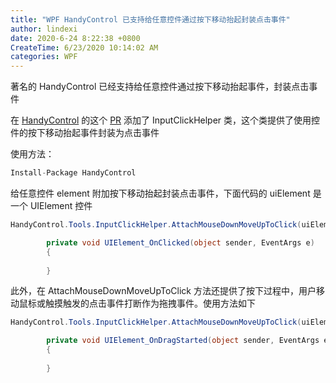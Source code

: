 ```yaml
---
title: "WPF HandyControl 已支持给任意控件通过按下移动抬起封装点击事件"
author: lindexi
date: 2020-6-24 8:22:38 +0800
CreateTime: 6/23/2020 10:14:02 AM
categories: WPF
---
```


著名的 HandyControl 已经支持给任意控件通过按下移动抬起事件，封装点击事件

<!--more-->


<!-- CreateTime:6/23/2020 10:14:02 AM -->

<!-- 发布 -->

在 [HandyControl](https://github.com/HandyOrg/HandyControl/pull/414) 的这个 [PR](https://github.com/HandyOrg/HandyControl/pull/414) 添加了 InputClickHelper 类，这个类提供了使用控件的按下移动抬起事件封装为点击事件

使用方法：

```csharp
Install-Package HandyControl
```

给任意控件 element 附加按下移动抬起封装点击事件，下面代码的 uiElement 是一个 UIElement 控件

```csharp
HandyControl.Tools.InputClickHelper.AttachMouseDownMoveUpToClick(uiElement, UIElement_OnClicked);

        private void UIElement_OnClicked(object sender, EventArgs e)
        {
            
        }
```

此外，在 AttachMouseDownMoveUpToClick 方法还提供了按下过程中，用户移动鼠标或触摸触发的点击事件打断作为拖拽事件。使用方法如下

```csharp
HandyControl.Tools.InputClickHelper.AttachMouseDownMoveUpToClick(uiElement, UIElement_OnClicked, UIElement_OnDragStarted);

        private void UIElement_OnDragStarted(object sender, EventArgs e)
        {
            
        }
```

